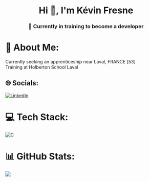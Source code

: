 <h1 align="center">Hi 👋, I'm Kévin Fresne</h1>
<h3 align="center">🌱 Currently in training to become a developer</h3>

# 💫 About Me:
Currently seeking an apprenticeship near Laval, FRANCE [53]<br/>
Training at Holberton School Laval

## 🌐 Socials:
[![LinkedIn](https://img.shields.io/badge/LinkedIn-%230077B5.svg?logo=linkedin&logoColor=white)](https://linkedin.com/in/kévin-fresne) 

# 💻 Tech Stack:
![C](https://img.shields.io/badge/c-%2300599C.svg?style=for-the-badge&logo=c&logoColor=white)
# 📊 GitHub Stats:
![](https://github-readme-stats.vercel.app/api/top-langs/?username=GuarickGit&theme=dark&hide_border=false&include_all_commits=false&count_private=false&layout=compact)

<!-- Proudly created with GPRM ( https://gprm.itsvg.in ) -->
